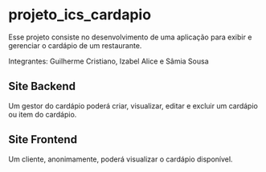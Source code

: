 # projeto_ics_cardapio
Esse projeto consiste no desenvolvimento de uma aplicação para exibir e gerenciar o cardápio de um restaurante. 

Integrantes:
Guilherme Cristiano, Izabel Alice e Sâmia Sousa

## Site Backend
Um gestor do cardápio poderá criar, visualizar, editar e excluir um cardápio ou item do cardápio.

## Site Frontend
Um cliente, anonimamente, poderá visualizar o cardápio disponível.
